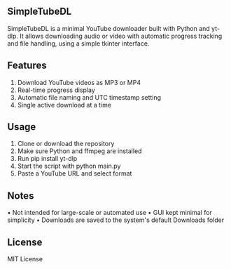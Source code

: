 ## SimpleTubeDL
SimpleTubeDL is a minimal YouTube downloader built with Python and yt-dlp. It allows downloading audio or video with automatic progress tracking and file handling, using a simple tkinter interface.
## Features
1.	Download YouTube videos as MP3 or MP4
2.	Real-time progress display
3.	Automatic file naming and UTC timestamp setting
4.	Single active download at a time
## Usage
1.	Clone or download the repository
2.	Make sure Python and ffmpeg are installed
3.	Run pip install yt-dlp
4.	Start the script with python main.py
5.	Paste a YouTube URL and select format
## Notes
•	Not intended for large-scale or automated use
•	GUI kept minimal for simplicity
•	Downloads are saved to the system's default Downloads folder
## License
MIT License

